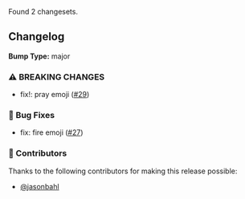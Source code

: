 



Found 2 changesets.
## Changelog

**Bump Type:** major

### ⚠️ BREAKING CHANGES
- fix!: pray emoji ([#29](https://github.com/wp-graphql/automation-tests/pull/29))

### 🐛 Bug Fixes
- fix: fire emoji ([#27](https://github.com/wp-graphql/automation-tests/pull/27))

### 👏 Contributors

Thanks to the following contributors for making this release possible:

- [@jasonbahl](https://github.com/jasonbahl)
